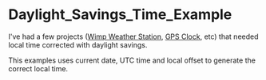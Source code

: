Daylight_Savings_Time_Example
=============================

I've had a few projects ([Wimp Weather Station](https://learn.sparkfun.com/tutorials/weather-station-wirelessly-connected-to-wunderground), [GPS Clock](https://www.sparkfun.com/tutorials/47), etc) that needed local time corrected with daylight savings.
 
This examples uses current date, UTC time and local offset to generate the correct local time.
